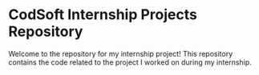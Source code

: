<h1> CodSoft Internship Projects Repository </h1>
Welcome to the repository for my internship project! This repository contains the code related to the project I worked on during my internship.
